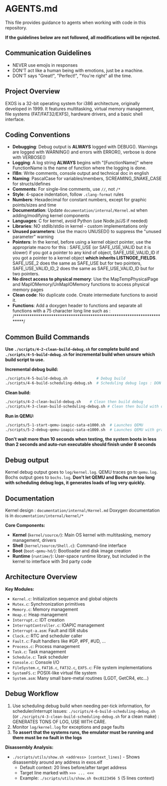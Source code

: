 # AGENTS.md

This file provides guidance to agents when working with code in this repository.

**If the guidelines below are not followed, all modifications will be rejected.**

## Communication Guidelines
- NEVER use emojis in responses
- DON'T act like a human being with emotions, just be a machine.
- DON'T says "Great!", "Perfect!", "You're right" all the time.

## Project Overview
EXOS is a 32-bit operating system for i386 architecture, originally developed in 1999. It features multitasking, virtual memory management, file systems (FAT/FAT32/EXFS), hardware drivers, and a basic shell interface.

## Coding Conventions
- **Debugging**: Debug output is **ALWAYS** logged with DEBUG(). Warnings are logged with WARNING() and errors with ERROR(), verbose is done with VERBOSE()
- **Logging**: A log string **ALWAYS** begins with "[FunctionName]" where FunctionName is the name of function where the logging is done.
- **I18n**: Write comments, console output and technical doc in english
- **Naming**: PascalCase for variables/members, SCREAMING_SNAKE_CASE for structs/defines
- **Comments**: For single-line comments, use `//`, not `/*`
- **Style**: 4-space indentation, follow `.clang-format` rules
- **Numbers**: Hexadecimal for constant numbers, except for graphic points/sizes and time
- **Documentation**: Update `documentation/internal/Kernel.md` when adding/modifying kernel components
- **Languages**: C for kernel, avoid Python (use Node.js/JS if needed)
- **Libraries**: NO stdlib/stdio in kernel - custom implementations only
- **Unused parameters**: Use the macro UNUSED() to suppress the "unused parameter" warning
- **Pointers**: In the kernel, before using a kernel object pointer, use the appropriate macro for this : SAFE_USE (or SAFE_USE_VALID but it is slower) if you got a pointer to any kind of object, SAFE_USE_VALID_ID if you got a pointer to a kernel object **which inherits LISTNODE_FIELDS**. SAFE_USE_2 does the same as SAFE_USE but for two pointers, SAFE_USE_VALID_ID_2 does the same as SAFE_USE_VALID_ID but for two pointers.
- **No direct access to physical memory**: Use the MapTempPhysicalPage and MapIOMemory/UnMapIOMemory functions to access physical memory pages
- **Clean code**: No duplicate code. Create intermediate functions to avoid it.
- **Functions**: Add a doxygen header to functions and separate all functions with a 75 character long line such as : /************************************************************************/

## Common Build Commands

**Use `./scripts/4-2-clean-build-debug.sh` for complete build and `./scripts/4-5-build-debug.sh` for incremental build when unsure which build script to use.**

**Incremental debug build:**
```bash
./scripts/4-5-build-debug.sh             # Debug build
./scripts/4-6-build-scheduling-debug.sh  # Scheduling debug logs : DON'T USE
```

**Clean build:**
```bash
./scripts/4-2-clean-build-debug.sh    # Clean then build debug
./scripts/4-3-clean-build-scheduling-debug.sh # Clean then build with debug and scheduling debug logs : DON'T USE
```

**Run in QEMU:**
```bash
./scripts/5-1-start-qemu-ioapic-sata-e1000.sh  # Launches QEMU
./scripts/5-2-debug-qemu-ioapic-sata-e1000.sh  # Launches QEMU with graphics and GDB
```

**Don't wait more than 10 seconds when testing, the system boots in less than 2 seconds and auto-run executable should finish under 8 seconds**

## Debug output

Kernel debug output goes to `log/kernel.log`.
QEMU traces go to `qemu.log`.
Bochs output goes to `bochs.log`.
**Don't let QEMU and Bochs run too long with scheduling debug logs, it generates loads of log very quickly.**

## Documentation

Kernel design : `documentation/internal/Kernel.md`
Doxygen documentation is in `documentation/internal/kernel/*`

**Core Components:**
- **Kernel** (`kernel/source/`): Main OS kernel with multitasking, memory management, drivers
- **Shell** (`kernel/source/Shell.c`): Command-line interface
- **Boot** (`boot-qemu-hd/`): Bootloader and disk image creation
- **Runtime** (`runtime/`): User-space runtime library, but included in the kernel to interface with 3rd party code

## Architecture Overview

**Key Modules:**
- `Kernel.c`: Initialization sequence and global objects
- `Mutex.c`: Synchronization primitives
- `Memory.c`: Memory management
- `Heap.c`: Heap management
- `Interrupt.c`: IDT creation
- `InterruptController.c`: IOAPIC management
- `Interrupt-a.asm`: Fault and ISR stubs
- `Clock.c`: RTC and scheduler caller
- `Fault.c`: Fault handlers like #GP, #PF, #UD, ...
- `Process.c`: Process management
- `Task.c`: Task management
- `Schedule.c`: Task scheduler
- `Console.c`: Console I/O
- `FileSystem.c`, `FAT16.c`, `FAT32.c`, `EXFS.c`: File system implementations
- `SystemFS.c`: POSIX-like virtual file system
- `System.asm`: Many small bare-metal routines (LGDT, GetCR4, etc...)

## Debug Workflow
1. Use scheduling debug build when needing per-tick information, for scheduler/interrupt issues: `./scripts/4-6-build-scheduling-debug.sh` (or `./scripts/4-3-clean-build-scheduling-debug.sh` for a clean make) : GENERATES TONS OF LOG, USE WITH CARE.
2. Monitor `log/kernel.log` for exceptions and page faults
3. **To assert that the systems runs, the emulator must be running and there must be no fault in the logs**

**Disassembly Analysis:**
- `./scripts/utils/show.sh <address> [context_lines]` - Shows disassembly around any address in exos.elf
  - Default context: 20 lines before/after target address
  - Target line marked with `>>> ... <<<`
  - Example: `./scripts/utils/show.sh 0xc0123456 5` (5 lines context)
